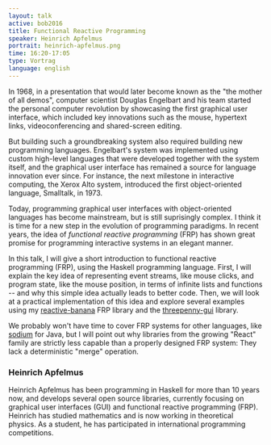 ```yaml
---
layout: talk
active: bob2016
title: Functional Reactive Programming
speaker: Heinrich Apfelmus
portrait: heinrich-apfelmus.png
time: 16:20-17:05
type: Vortrag
language: english
---
```


In 1968, in a presentation that would later become known as the "the
mother of all demos", computer scientist Douglas Engelbart and his
team started the personal computer revolution by showcasing the first
graphical user interface, which included key innovations such as the
mouse, hypertext links, videoconferencing and shared-screen editing.

But building such a groundbreaking system also required building new
programming languages. Engelbart's system was implemented using custom
high-level languages that were developed together with the system
itself, and the graphical user interface has remained a source for
language innovation ever since. For instance, the next milestone in
interactive computing, the Xerox Alto system, introduced the first
object-oriented language, Smalltalk, in 1973.

Today, programming graphical user interfaces with object-oriented
languages has become mainstream, but is still suprisingly complex. I
think it is time for a new step in the evolution of programming
paradigms. In recent years, the idea of *functional reactive
programming* (FRP) has shown great promise for programming interactive
systems in an elegant manner.

In this talk, I will give a short introduction to functional reactive
programming (FRP), using the Haskell programming language. First, I
will explain the key idea of representing event streams, like mouse
clicks, and program state, like the mouse position, in terms of
infinite lists and functions -- and why this simple idea actually
leads to better code. Then, we will look at a practical implementation
of this idea and explore several examples using my
[reactive-banana][1] FRP library and the [threepenny-gui][2] library.

We probably won't have time to cover FRP systems for other languages,
like [sodium][3] for Java, but I will point out why libraries from the
growing "React" family are strictly less capable than a properly
designed FRP system: They lack a deterministic "merge" operation.

  [1]: https://wiki.haskell.org/Reactive-banana
  [2]: https://wiki.haskell.org/Threepenny-gui
  [3]: https://github.com/SodiumFRP/sodium

### Heinrich Apfelmus

Heinrich Apfelmus has been programming in Haskell for more than 10
years now, and develops several open source libraries, currently
focusing on graphical user interfaces (GUI) and functional reactive
programming (FRP). Heinrich has studied mathematics and is now working
in theoretical physics. As a student, he has participated in
international programming competitions.

